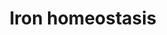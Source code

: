 ---
annotations:
- type: Pathway Ontology
  value: iron homeostasis pathway
authors:
- MartijnVanIersel
- Khanspers
- MaintBot
- Samuel Sklar
- Egonw
- Ddigles
- Mkutmon
- Eweitz
description: Iron is nessisary for all mammalian cells but is also toxic in excess.
  This pathway shows the regulation of iron between a cell and the blood stream.
last-edited: 2021-05-23
organisms:
- Mus musculus
redirect_from:
- /index.php/Pathway:WP1596
- /instance/WP1596
schema-jsonld:
- '@context': https://schema.org/
  '@id': https://wikipathways.github.io/pathways/WP1596.html
  '@type': Dataset
  creator:
    '@type': Organization
    name: WikiPathways
  description: Iron is nessisary for all mammalian cells but is also toxic in excess.
    This pathway shows the regulation of iron between a cell and the blood stream.
  keywords:
  - Ftl1
  - Ferroportin
  - Tnf
  - BMPR-1
  - Hfe
  - Transferrin
  - IL-6
  - Trfr2
  - IL1R
  - hepcidin
  - JAK1/2
  - Trfr1
  - hepcidin-2
  - BMP1/2/4/9
  - cMyc
  - STAT3
  - SMAD-1/5/8
  - Iron
  - Fth1
  - IL-1
  - hemojuvelin
  - Ireb2
  - IL6R
  license: CC0
  name: Iron homeostasis
seo: CreativeWork
title: Iron homeostasis
wpid: WP1596
---